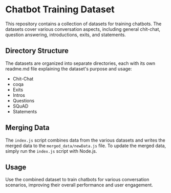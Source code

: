 # Chatbot Training Dataset

This repository contains a collection of datasets for training chatbots. The datasets cover various conversation aspects, including general chit-chat, question answering, introductions, exits, and statements.

## Directory Structure

The datasets are organized into separate directories, each with its own readme.md file explaining the dataset's purpose and usage:

- Chit-Chat
- coqa
- Exits
- Intros
- Questions
- SQuAD
- Statements

## Merging Data

The `index.js` script combines data from the various datasets and writes the merged data to the `merged_data/newData.js` file. To update the merged data, simply run the `index.js` script with Node.js.

## Usage

Use the combined dataset to train chatbots for various conversation scenarios, improving their overall performance and user engagement.
